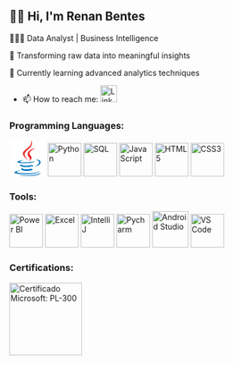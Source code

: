## 👋🏽 Hi, I'm Renan Bentes

👨🏽‍💻 Data Analyst | Business Intelligence 

🔭 Transforming raw data into meaningful insights

🌱 Currently learning advanced analytics techniques

- 📫 How to reach me: <a  href="https://www.linkedin.com/in/renan-bentes731/" target="_blank" rel="noreferrer">
            <img title="Linkedin" src="https://cdn.jsdelivr.net/gh/devicons/devicon/icons/linkedin/linkedin-original.svg" width="30" height="30"></a> 
                     
<h3 align="left">Programming Languages:</h3>
<p align="left"> 

<a href="https://dev.java/" target="_blank" rel="noreferrer">
<img title="Java" src="https://raw.githubusercontent.com/devicons/devicon/master/icons/java/java-original.svg" width="65" height="65"/></a>

<a href="https://www.python.org" target="_blank" rel="noreferrer">
<img title="Python" src="https://www.vectorlogo.zone/logos/python/python-icon.svg" width="60" height="60"/></a>

<a href="https://www.oracle.com/br/database/technologies/appdev/sql.html" target="_blank" rel="noreferrer"> 
<img title="SQL" src="https://code.benco.io/icon-collection/azure-docs/sql-database.svg" width="60" height="60"/></a>

<a href="https://www.javascript.com/" target="_blank" rel="noreferrer">  
<img title="JavaScript" src="https://www.vectorlogo.zone/logos/javascript/javascript-icon.svg" width="60" height="60"/></a>

<a href="https://dev.w3.org/html5/spec-LC/" target="_blank" rel="noreferrer"> 
<img title="HTML5" src="https://cdn.jsdelivr.net/gh/devicons/devicon/icons/html5/html5-original.svg" width="60" height="60"/></a>

<a href="https://www.w3.org/Style/CSS/Overview.en.html" target="_blank" rel="noreferrer"> 
<img title="CSS3" src="https://cdn.jsdelivr.net/gh/devicons/devicon/icons/css3/css3-original.svg" width="60" height="60"/></a>
          
<h3 align="left">Tools:</h3>

<a href="https://powerbi.microsoft.com/pt-br/downloads/" target="_blank" rel="noreferrer"> 
<img title="Power BI" src="https://cdn-dynmedia-1.microsoft.com/is/image/microsoftcorp/PowerBI_17x17?resMode=sharp2&op_usm=1.5,0.65,15,0&wid=96&hei=96&qlt=100&fmt=png-alpha&fit=constrain" width="60" height="60"/></a>

<a href="https://www.microsoft.com/pt-br/microsoft-365/excel" target="_blank" rel="noreferrer"> 
<img title="Excel" src="https://logodownload.org/wp-content/uploads/2020/04/excel-logo-2.png" width="60" height="60"/></a>

<a href="https://www.jetbrains.com/idea/" target="_blank" rel="noreferrer"> 
<img title="IntelliJ" src="https://upload.wikimedia.org/wikipedia/commons/9/9c/IntelliJ_IDEA_Icon.svg" width="60" height="60"></a>

<a href="https://www.jetbrains.com/pycharm/" target="_blank" rel="noreferrer"> 
<img title="Pycharm" src="https://upload.wikimedia.org/wikipedia/commons/1/1d/PyCharm_Icon.svg" width="60" height="60"></a>

<a href="https://developer.android.com" target="_blank" rel="noreferrer"> 
<img title="Android Studio" src="https://cdn.jsdelivr.net/gh/devicons/devicon/icons/androidstudio/androidstudio-original.svg" width="65" height="65"/></a>

<a href="https://code.visualstudio.com/download" target="_blank" rel="noreferrer"> 
<img title="VS Code" src="https://upload.wikimedia.org/wikipedia/commons/9/9a/Visual_Studio_Code_1.35_icon.svg" width="60" height="60"></a>
<h3 align="left">Certifications:</h3>
<p align="left"> 
 <a href="https://learn.microsoft.com/api/credentials/share/pt-br/RenanBentesdeOliveira-8235/770D811EDB5C9FE0?sharingId" target="_blank" rel="noreferrer">            
<img title="Certificado Microsoft: PL-300" src="https://img-c.udemycdn.com/open-badges/v2/badge-class/1187084601/image8785156127069470121.png" width="130" height="130"/></a>

